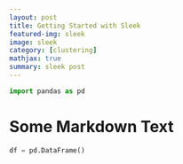 ```yaml
---
layout: post
title: Getting Started with Sleek
featured-img: sleek
image: sleek
category: [clustering]
mathjax: true
summary: sleek post
---
```


```python
import pandas as pd
```

# Some Markdown Text


```python
df = pd.DataFrame()
```
